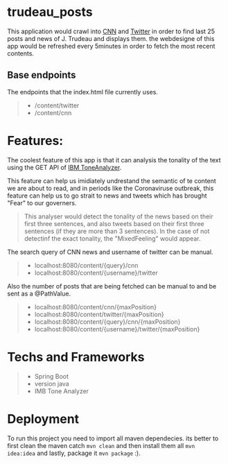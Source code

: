 # trudeau_posts
This application would crawl into [CNN](https://edition.cnn.com/search/) and [Twitter](https://developer.twitter.com/en/docs/tweets/data-dictionary/overview/intro-to-tweet-json) in order to find last 25 posts and news of J. Trudeau and displays them.
the webdesigne of this app would be refreshed every 5minutes in order to fetch the most recent contents.

## Base endpoints ##
The endpoints that the index.html file currently uses.
> - /content/twitter
> - /content/cnn

# Features:
 The coolest feature of this app is that it can analysis the tonality of the text using the GET API of [IBM ToneAnalyzer](https://tone-analyzer-demo.ng.bluemix.net/?_ga=2.184625833.1243136591.1586555423-1644152405.1586250967).

This feature can help us imidiately undrestand the semantic of te content we are about to read, and in periods like the Coronaviruse outbreak, this feature can help us to go strait to news and tweets which has brought "Fear" to our governers.

> This analyser would detect the tonality of the news based on their first three sentences, and also tweets based on their first three sentences (if they are more than 3 sentences).
> In the case of not detectinf the exact tonality, the "MixedFeeling" would appear.



 The search query of CNN news and username of twitter can be manual.
> - localhost:8080/content/{query}/cnn
> - localhost:8080/content/{username}/twitter


 Also the number of posts that are being fetched can be manual to and be sent as a @PathValue.
> - localhost:8080/content/cnn/{maxPosition}
> - localhost:8080/content/twitter/{maxPosition}
> - localhost:8080/content/{query}/cnn/{maxPosition}
> - localhost:8080/content/{username}/twitter/{maxPosition}

# Techs and Frameworks
> - Spring Boot
> - version java
> - IMB Tone Analyzer

# Deployment
To run this project you need to import all maven dependecies.
its better to first clean the maven catch `mvn clean` and then install them all `mvn idea:idea` and lastly, package it `mvn package` :).
